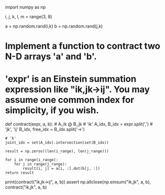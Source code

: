 import numpy as np

i, j, k, l, m = range(3, 8)

a = np.random.rand(i,k)
b = np.random.rand(j,k)

# Implement a function to contract two N-D arrays 'a' and 'b'.
# 'expr' is an Einstein summation expression like "ik,jk->ij". You may assume one common index for simplicity, if you wish.
def contract(expr, a, b):
    # A_ik @ B_jk
    # 'ik'
    A_idx, B_idx = expr.split(',')
    # 'jk', 'ij'
    B_idx, free_idx = B_idx.split('->')
    
    # 'k'
    joint_idx = set(A_idx).intersection(set(B_idx))
    
    result = np.zeros((len(i_range), len(j_range)))
    
    for i in range(i_range):
        for j in range(j_range):
            result[i, j] = a[i, :].dot(b[j, :])
    return result
    
print(contract("ik,jk->ij", a, b))
assert np.allclose(np.einsum("ik,jk", a, b), contract("ik,jk", a, b)